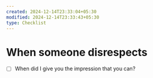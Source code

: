 ```yaml
---
created: 2024-12-14T23:33:04+05:30
modified: 2024-12-14T23:33:43+05:30
type: Checklist
---
```


# When someone disrespects

- [ ] When did I give you the impression that you can?

